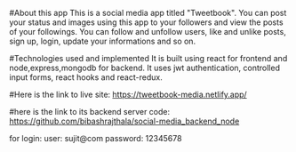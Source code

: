 #About this app
This is a social media app titled "Tweetbook".
 You can post your status and images using this app to your followers and view the posts of your followings.
 You can follow and unfollow users, like and unlike posts, sign up, login, update your informations and so on.
 
 #Technologies used and implemented
 It is built using react for frontend and node,express,mongodb for backend.
 It uses jwt authentication, controlled input forms, react hooks and react-redux.
 
 #Here is the link to live site:
 https://tweetbook-media.netlify.app/
 
 #here is the link to its backend server code:
 https://github.com/bibashrajthala/social-media_backend_node
 
 for login:
 user: sujit@com
 password: 12345678
